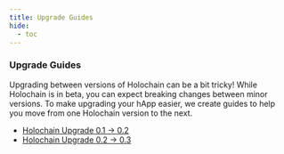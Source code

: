 ```yaml
---
title: Upgrade Guides
hide:
  - toc
---
```


### Upgrade Guides

Upgrading between versions of Holochain can be a bit tricky! While Holochain is in beta, you can expect breaking changes between minor versions. To make upgrading your hApp easier, we create guides to help you move from one Holochain version to the next.

* [Holochain Upgrade 0.1 → 0.2](/upgrade/upgrade-holochain-0.2/)
* [Holochain Upgrade 0.2 → 0.3](/upgrade/upgrade-holochain-0.3/)
